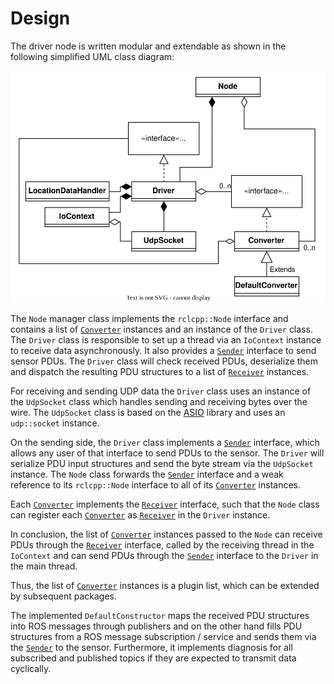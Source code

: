 # Design

The driver node is written modular and extendable as shown in the following simplified UML class
diagram:

![Simplified UML class diagram](media/driver_classes.drawio.svg "Simplified UML class diagram")

The `Node` manager class implements the `rclcpp::Node` interface and contains a list of [`Converter`]
instances and an instance of the `Driver` class. The `Driver` class is responsible to set up a
thread via an `IoContext` instance to receive data asynchronously. It also provides a [`Sender`]
interface to send sensor PDUs. The `Driver` class will check received PDUs, deserialize them and
dispatch the resulting PDU structures to a list of [`Receiver`] instances.

For receiving and sending UDP data the `Driver` class uses an instance of the `UdpSocket` class
which handles sending and receiving bytes over the wire. The `UdpSocket` class is based on the
[ASIO](https://think-async.com/Asio/) library and uses an `udp::socket` instance.

On the sending side, the `Driver` class implements a [`Sender`] interface, which allows any user of
that interface to send PDUs to the sensor. The `Driver` will serialize PDU input structures and send
the byte stream via the `UdpSocket` instance. The `Node` class forwards the [`Sender`] interface and
a weak reference to its `rclcpp::Node` interface to all of its [`Converter`] instances.

Each [`Converter`] implements the
[`Receiver`] interface, such that the
`Node` class can register each [`Converter`] as [`Receiver`] in the `Driver` instance.

In conclusion, the list of [`Converter`] instances passed to the `Node` can receive PDUs through the
[`Receiver`] interface, called by the receiving thread in the `IoContext` and can send PDUs through
the [`Sender`] interface to the `Driver` in the main thread.

Thus, the list of [`Converter`] instances is a plugin list, which can be extended by subsequent
packages.

The implemented `DefaultConstructor` maps the received PDU structures into ROS messages through
publishers and on the other hand fills PDU structures from a ROS message subscription / service and
sends them via the [`Sender`] to the sensor. Furthermore, it implements diagnosis for all subscribed
and published topics if they are expected to transmit data cyclically.

[`Receiver`]:
../include/off_highway_premium_radar/interface/receiver.hpp
[`Sender`]:
../include/off_highway_premium_radar/interface/sender.hpp
[`Converter`]:
../include/off_highway_premium_radar/interface/converter.hpp
